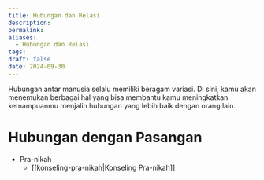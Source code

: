 ```yaml
---
title: Hubungan dan Relasi
description: 
permalink: 
aliases:
  - Hubungan dan Relasi
tags: 
draft: false
date: 2024-09-30
---
```

Hubungan antar manusia selalu memiliki beragam variasi. Di sini, kamu akan menemukan berbagai hal yang bisa membantu kamu meningkatkan kemampuanmu menjalin hubungan yang lebih baik dengan orang lain.

# Hubungan dengan Pasangan
- Pra-nikah 
	- [[konseling-pra-nikah|Konseling Pra-nikah]]